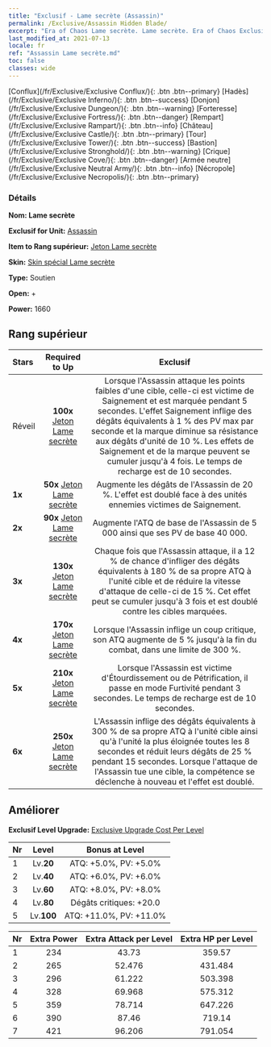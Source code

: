 ```yaml
---
title: "Exclusif - Lame secrète (Assassin)"
permalink: /Exclusive/Assassin Hidden Blade/
excerpt: "Era of Chaos Lame secrète. Lame secrète. Era of Chaos Exclusif Lame secrète. Assassin Exclusif."
last_modified_at: 2021-07-13
locale: fr
ref: "Assassin Lame secrète.md"
toc: false
classes: wide
---
```

 [Conflux](/fr/Exclusive/Exclusive Conflux/){: .btn .btn--primary} [Hadès](/fr/Exclusive/Exclusive Inferno/){: .btn .btn--success} [Donjon](/fr/Exclusive/Exclusive Dungeon/){: .btn .btn--warning} [Forteresse](/fr/Exclusive/Exclusive Fortress/){: .btn .btn--danger} [Rempart](/fr/Exclusive/Exclusive Rampart/){: .btn .btn--info} [Château](/fr/Exclusive/Exclusive Castle/){: .btn .btn--primary} [Tour](/fr/Exclusive/Exclusive Tower/){: .btn .btn--success} [Bastion](/fr/Exclusive/Exclusive Stronghold/){: .btn .btn--warning} [Crique](/fr/Exclusive/Exclusive Cove/){: .btn .btn--danger} [Armée neutre](/fr/Exclusive/Exclusive Neutral Army/){: .btn .btn--info} [Nécropole](/fr/Exclusive/Exclusive Necropolis/){: .btn .btn--primary} 

### Détails
 **Nom: Lame secrète** 

 **Exclusif for Unit:** [Assassin](/fr/units/Assassin/) 

 **Item to Rang supérieur:** [Jeton Lame secrète](/fr/Items/con_2200/)

 **Skin:** [Skin spécial Lame secrète](/fr/Items/con_2199/)

 **Type:** Soutien

 **Open:** +

 **Power:** 1660

## Rang supérieur

  |     Stars    |  Required to Up | Exclusif |
  |:-------------|:---------------:|:---------------:|
  |  Réveil  | **100x** [Jeton Lame secrète](/fr/Items/con_2200/) | Lorsque l'Assassin attaque les points faibles d'une cible, celle-ci est victime de Saignement et est marquée pendant 5 secondes. L'effet Saignement inflige des dégâts équivalents à 1 % des PV max par seconde et la marque diminue sa résistance aux dégâts d'unité de 10 %. Les effets de Saignement et de la marque peuvent se cumuler jusqu'à 4 fois. Le temps de recharge est de 10 secondes. |
  | **1x** <i class="fas fa-star"/> | **50x** [Jeton Lame secrète](/fr/Items/con_2200/) | Augmente les dégâts de l'Assassin de 20 %. L'effet est doublé face à des unités ennemies victimes de Saignement. |
  | **2x** <i class="fas fa-star"/> | **90x** [Jeton Lame secrète](/fr/Items/con_2200/) | Augmente l'ATQ de base de l'Assassin de 5 000 ainsi que ses PV de base 40 000. |
  | **3x** <i class="fas fa-star"/> | **130x** [Jeton Lame secrète](/fr/Items/con_2200/) | Chaque fois que l'Assassin attaque, il a 12 % de chance d'infliger des dégâts équivalents à 180 % de sa propre ATQ à l'unité cible et de réduire la vitesse d'attaque de celle-ci de 15 %. Cet effet peut se cumuler jusqu'à 3 fois et est doublé contre les cibles marquées. |
  | **4x** <i class="fas fa-star"/> | **170x** [Jeton Lame secrète](/fr/Items/con_2200/) | Lorsque l'Assassin inflige un coup critique, son ATQ augmente de 5 % jusqu'à la fin du combat, dans une limite de 300 %. |
  | **5x** <i class="fas fa-star"/> | **210x** [Jeton Lame secrète](/fr/Items/con_2200/) | Lorsque l'Assassin est victime d'Étourdissement ou de Pétrification, il passe en mode Furtivité pendant 3 secondes. Le temps de recharge est de 10 secondes. |
  | **6x** <i class="fas fa-star"/> | **250x** [Jeton Lame secrète](/fr/Items/con_2200/) | L'Assassin inflige des dégâts équivalents à 300 % de sa propre ATQ à l'unité cible ainsi qu'à l'unité la plus éloignée toutes les 8 secondes et réduit leurs dégâts de 25 % pendant 15 secondes. Lorsque l'attaque de l'Assassin tue une cible, la compétence se déclenche à nouveau et l'effet est doublé. |


## Améliorer
 **Exclusif Level Upgrade:** [Exclusive Upgrade Cost Per Level](/Exclusive/ExclusiveUpgradeCostPerLevel/)

  |  Nr  |   Level  | Bonus at Level |
  |:-----|:--------:|:--------------:|
  | 1 | Lv.**20** | ATQ: +5.0%, PV: +5.0% |
  | 2 | Lv.**40** | ATQ: +6.0%, PV: +6.0% |
  | 3 | Lv.**60** | ATQ: +8.0%, PV: +8.0% |
  | 4 | Lv.**80** | Dégâts critiques: +20.0 |
  | 5 | Lv.**100** | ATQ: +11.0%, PV: +11.0% |


  |  Nr  |  Extra Power | Extra Attack per Level | Extra HP per Level |
  |:-----|:--------:|:--------:|:--------:|
  | 1 | 234 | 43.73 | 359.57 |
  | 2 | 265 | 52.476 | 431.484 |
  | 3 | 296 | 61.222 | 503.398 |
  | 4 | 328 | 69.968 | 575.312 |
  | 5 | 359 | 78.714 | 647.226 |
  | 6 | 390 | 87.46 | 719.14 |
  | 7 | 421 | 96.206 | 791.054 |


